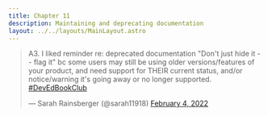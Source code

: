 ```yaml
---
title: Chapter 11
description: Maintaining and deprecating documentation
layout: ../../layouts/MainLayout.astro
---
```

<blockquote class="twitter-tweet" data-dnt="true"><p lang="en" dir="ltr">A3. I liked reminder re: deprecated documentation &quot;Don&#39;t just hide it -- flag it&quot; bc some users may still be using older versions/features of your product, and need support for THEIR current status, and/or notice/warning it&#39;s going away or no longer supported. <a href="https://twitter.com/hashtag/DevEdBookClub?src=hash&amp;ref_src=twsrc%5Etfw">#DevEdBookClub</a></p>&mdash; Sarah Rainsberger (@sarah11918) <a href="https://twitter.com/sarah11918/status/1489430354708545538?ref_src=twsrc%5Etfw">February 4, 2022</a></blockquote> <script async src="https://platform.twitter.com/widgets.js" charset="utf-8"></script>